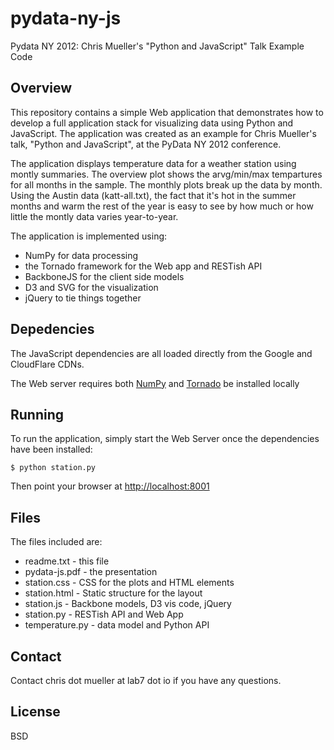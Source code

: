 pydata-ny-js
============

Pydata NY 2012: Chris Mueller's "Python and JavaScript" Talk Example Code

Overview
--------

This repository contains a simple Web application that demonstrates how to develop a full application stack for visualizing data using Python and JavaScript.  The application was created as an example for Chris Mueller's talk, "Python and JavaScript", at the PyData NY 2012  conference. 

The application displays temperature data for a weather station using montly summaries.  The overview plot shows the arvg/min/max tempartures for all months in the sample.  The monthly plots break up the data by month.  Using the Austin data (katt-all.txt), the fact that it's hot in the summer months and warm the rest of the year is easy to see by how much or how little the montly data varies year-to-year. 

The application is implemented using:
* NumPy for data processing
* the Tornado framework for the Web app and RESTish API
* BackboneJS for the client side models
* D3 and SVG for the visualization
* jQuery to tie things together


Depedencies
-----------

The JavaScript dependencies are all loaded directly from the Google and CloudFlare CDNs.

The Web server requires both [NumPy](http://numpy.scipy.org) and [Tornado](http://tornadoweb.org) be installed locally


Running
-------

To run the application, simply start the Web Server once the dependencies have been installed:

    $ python station.py

Then point your browser at [http://localhost:8001](http://localhost:8001)


Files
-----

The files included are:

* readme.txt - this file
* pydata-js.pdf - the presentation
* station.css - CSS for the plots and HTML elements
* station.html - Static structure for the layout
* station.js - Backbone models, D3 vis code, jQuery 
* station.py - RESTish API and Web App
* temperature.py - data model and Python API


Contact
-------

Contact chris dot mueller at lab7 dot io if you have any questions.

License
-------

BSD